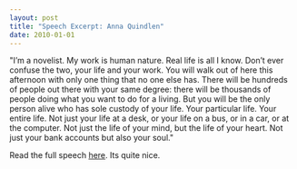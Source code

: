 ```yaml
---
layout: post
title: "Speech Excerpt: Anna Quindlen"
date: 2010-01-01
---
```

"I’m a novelist. My work is human nature. Real life is all I know. Don’t ever confuse the two, your life and your work. You will walk out of here this afternoon with only one thing that no one else has. There will be hundreds of people out there with your same degree: there will be thousands of people doing what you want to do for a living. But you will be the only person alive who has sole custody of your life. Your particular life. Your entire life. Not just your life at a desk, or your life on a bus, or in a car, or at the computer. Not just the life of your mind, but the life of your heart. Not just your bank accounts but also your soul."

Read the full speech [here](http://lifeinside.wordpress.com/2007/09/26/meaningful-speech-by-pulitzer-prize-winner-anna-quindlen/). Its quite nice.
